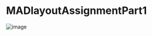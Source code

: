 # MADlayoutAssignmentPart1

![image](https://user-images.githubusercontent.com/55779668/121813973-28b9d380-cca1-11eb-9d09-7f96c4a6c4f5.png)
